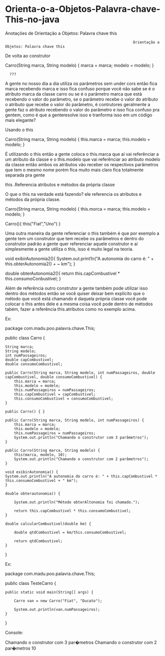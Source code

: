 # Orienta-o-a-Objetos-Palavra-chave-This-no-java
Anotações de Orientação a Objetos: Palavra chave this

                                                              Orientação a Objetos: Palavra chave this


De volta ao construtor

Carro(String marca, String modelo) {
    marca = marca;
    modelo = modelo;
}

      ???

A gente no nosso dia a dia utiliza os parâmetros sem under cors então fica marca recebendo marca e isso fica confuso porque você não sabe se é o atributo
marca da classe carro ou se é o parãmetro marca que está recebendo o valor do parâmetro, se o parãmetro recebe o valor do atributo o atributo que recebe o
valor do parâmetro, é contrutores geralmente a gente faz o atributo recebendo o valor do parâmetro e isso fica confuso pra gentem, como é que a genteresolve
isso e tranforma isso em um código mais elegante?

Usando o this

Carro(String marca, String modelo) {
    this.marca = marca;
    this.modelo = modelo;
}

É utilizando o this então a gente coloca o this.marca que aí vai referênciar a um atributo da classe e o this.modelo que vai referênciar ao atributo modelo
da classe então ambos os atributos vão receber os respectivos parâmetros que tem o mesmo nome porém fica muito mais claro fica totalmente separada pra gente

this
.Referencia atributos e métodos da própria classe

O que o this na verdade está fazendo? ele referencia os atributos e métodos da própria classe.


Carro(String marca, String modelo) {
    this.morca = marca;
    this.modelo = modelo;
}

Carro(){
    this("Fiat","Uno")
}


Uma outra maneira da gente referenciar o this também é que por exemplo a gente tem um construtor que tem recebe os parâmetros e dentro do construtor padrão a
gente quer referenciar aquele construtor e aí simplesmente a gente utiliza o this, isso é muito legal na teoria.


void exibirAutonomia2(){
    System.out.print1n("A autonomia do carro é: " + this.obterAutonomia2() + ~ km");
}

double obterAutonomia2(){
    return this.capCombustivel * this.consumoConbustivel;
}


Além de referência outro construtor a gente também pode utilizar isso dentro dos métodos então se você quiser deixar bem explícito que o método que você está
chamando é daquela própria classe você pode colocar o this antes dele e a mesma coisa você pode dentro de métodos tabém, fazer a referência this.atributos
como no exemplo acima.

Ex:

package com.madu.poo.palavra.chave.This;

public class Carro {

	String marca;
	String modelo;
    int numPassageiros;
	double capCombustivel;
	double consumoCombustivel;
			
	public Carro(String marca, String modelo, int numPassageiros, double capCombustivel, double consumoCombustivel) {
		this.marca = marca;
		this.modelo = modelo;
		this.numPassageiros = numPassageiros;
		this.capCombustivel = capCombustivel;
		this.consumoCombustivel = consumoCombustivel;
	}

	public Carro() { }
	
	public Carro(String marca, String modelo, int numPassageiros) {
		this.marca = marca;
		this.modelo = modelo;
		this.numPassageiros = numPassageiros;
		System.out.println("Chamando o construtor com 3 parâmetros");
	}

	public Carro(String marca, String modelo) {
		this(marca, modelo, 10);
		System.out.println("Chamando o construtor com 2 parâmetros");
	}

	void exibirAutonomia() {
	System.out.println("A autonomia do carro é: " + this.capCombustivel * this.consumoCombustivel + " km");
	}
			
    double obterautonomia() {
				
		System.out.println("Método obterAltonomia foi chamado.");
				
		return this.capCombustivel * this.consumoCombustivel;
	}
		
	double calcularCombustivel(double km) {
		
		double qtdCombustivel = km/this.consumoCombustivel;
		
		return qtdCombustivel;
	}
}

Ex:

package com.madu.poo.palavra.chave.This;

public class TesteCarro {

	public static void main(String[] args) {
		
		Carro van = new Carro("Fiat", "Ducato");
		
		System.out.println(van.numPassageiros);
	}

}


Console:

Chamando o construtor com 3 par�metros
Chamando o construtor com 2 par�metros
10
